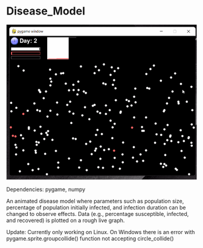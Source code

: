 # Disease_Model
![grab-landing-page](https://github.com/Olaya-Sib/Disease_Model/blob/507820e965fa9e995c60efebe26dfcccc7be7509/disease_animation.gif)


Dependencies: pygame, numpy

An animated disease model where parameters such as population size, percentage of population initially infected, and infection duration can be changed to observe effects. Data (e.g., percentage susceptible, infected, and recovered) is plotted on a rough live graph. 

Update: Currently only working on Linux. On Windows there is an error with pygame.sprite.groupcollide() function not accepting circle_collide() 
